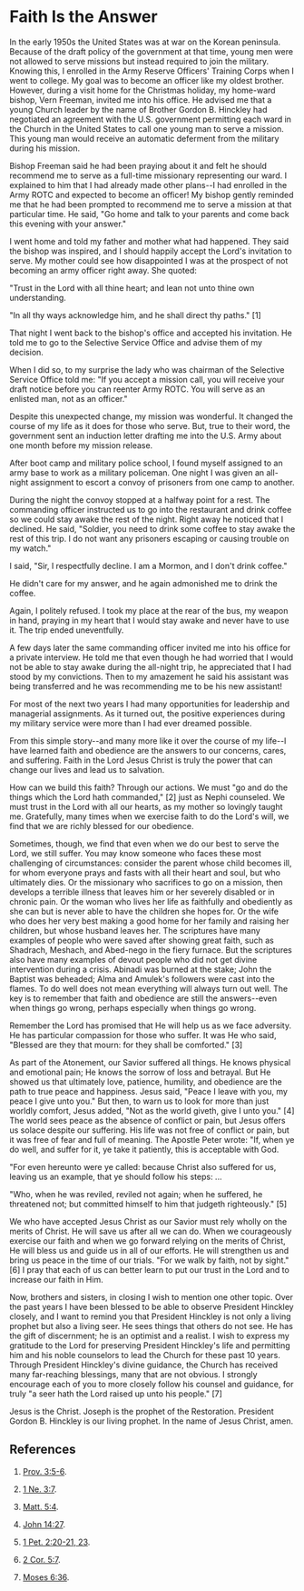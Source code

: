 # Faith Is the Answer

In the early 1950s the United States was at war on the Korean peninsula.
Because of the draft policy of the government at that time, young men were not
allowed to serve missions but instead required to join the military. Knowing
this, I enrolled in the Army Reserve Officers' Training Corps when I went to
college. My goal was to become an officer like my oldest brother. However,
during a visit home for the Christmas holiday, my home-ward bishop, Vern
Freeman, invited me into his office. He advised me that a young Church leader
by the name of Brother Gordon B. Hinckley had negotiated an agreement with the
U.S. government permitting each ward in the Church in the United States to
call one young man to serve a mission. This young man would receive an
automatic deferment from the military during his mission.

Bishop Freeman said he had been praying about it and felt he should recommend
me to serve as a full-time missionary representing our ward. I explained to
him that I had already made other plans--I had enrolled in the Army ROTC and
expected to become an officer! My bishop gently reminded me that he had been
prompted to recommend me to serve a mission at that particular time. He said,
"Go home and talk to your parents and come back this evening with your
answer."

I went home and told my father and mother what had happened. They said the
bishop was inspired, and I should happily accept the Lord's invitation to
serve. My mother could see how disappointed I was at the prospect of not
becoming an army officer right away. She quoted:

"Trust in the Lord with all thine heart; and lean not unto thine own
understanding.

"In all thy ways acknowledge him, and he shall direct thy paths." [1]

That night I went back to the bishop's office and accepted his invitation. He
told me to go to the Selective Service Office and advise them of my decision.

When I did so, to my surprise the lady who was chairman of the Selective
Service Office told me: "If you accept a mission call, you will receive your
draft notice before you can reenter Army ROTC. You will serve as an enlisted
man, not as an officer."

Despite this unexpected change, my mission was wonderful. It changed the
course of my life as it does for those who serve. But, true to their word, the
government sent an induction letter drafting me into the U.S. Army about one
month before my mission release.

After boot camp and military police school, I found myself assigned to an army
base to work as a military policeman. One night I was given an all-night
assignment to escort a convoy of prisoners from one camp to another.

During the night the convoy stopped at a halfway point for a rest. The
commanding officer instructed us to go into the restaurant and drink coffee so
we could stay awake the rest of the night. Right away he noticed that I
declined. He said, "Soldier, you need to drink some coffee to stay awake the
rest of this trip. I do not want any prisoners escaping or causing trouble on
my watch."

I said, "Sir, I respectfully decline. I am a Mormon, and I don't drink
coffee."

He didn't care for my answer, and he again admonished me to drink the coffee.

Again, I politely refused. I took my place at the rear of the bus, my weapon
in hand, praying in my heart that I would stay awake and never have to use it.
The trip ended uneventfully.

A few days later the same commanding officer invited me into his office for a
private interview. He told me that even though he had worried that I would not
be able to stay awake during the all-night trip, he appreciated that I had
stood by my convictions. Then to my amazement he said his assistant was being
transferred and he was recommending me to be his new assistant!

For most of the next two years I had many opportunities for leadership and
managerial assignments. As it turned out, the positive experiences during my
military service were more than I had ever dreamed possible.

From this simple story--and many more like it over the course of my life--I
have learned faith and obedience are the answers to our concerns, cares, and
suffering. Faith in the Lord Jesus Christ is truly the power that can change
our lives and lead us to salvation.

How can we build this faith? Through our actions. We must "go and do the
things which the Lord hath commanded," [2]  just as Nephi counseled. We must
trust in the Lord with all our hearts, as my mother so lovingly taught me.
Gratefully, many times when we exercise faith to do the Lord's will, we find
that we are richly blessed for our obedience.

Sometimes, though, we find that even when we do our best to serve the Lord, we
still suffer. You may know someone who faces these most challenging of
circumstances: consider the parent whose child becomes ill, for whom everyone
prays and fasts with all their heart and soul, but who ultimately dies. Or the
missionary who sacrifices to go on a mission, then develops a terrible illness
that leaves him or her severely disabled or in chronic pain. Or the woman who
lives her life as faithfully and obediently as she can but is never able to
have the children she hopes for. Or the wife who does her very best making a
good home for her family and raising her children, but whose husband leaves
her. The scriptures have many examples of people who were saved after showing
great faith, such as Shadrach, Meshach, and Abed-nego in the fiery furnace.
But the scriptures also have many examples of devout people who did not get
divine intervention during a crisis. Abinadi was burned at the stake; John the
Baptist was beheaded; Alma and Amulek's followers were cast into the flames.
To do well does not mean everything will always turn out well. The key is to
remember that faith and obedience are still the answers--even when things go
wrong, perhaps especially when things go wrong.

Remember the Lord has promised that He will help us as we face adversity. He
has particular compassion for those who suffer. It was He who said, "Blessed
are they that mourn: for they shall be comforted." [3]

As part of the Atonement, our Savior suffered all things. He knows physical
and emotional pain; He knows the sorrow of loss and betrayal. But He showed us
that ultimately love, patience, humility, and obedience are the path to true
peace and happiness. Jesus said, "Peace I leave with you, my peace I give unto
you." But then, to warn us to look for more than just worldly comfort, Jesus
added, "Not as the world giveth, give I unto you." [4]  The world sees peace
as the absence of conflict or pain, but Jesus offers us solace despite our
suffering. His life was not free of conflict or pain, but it was free of fear
and full of meaning. The Apostle Peter wrote: "If, when ye do well, and suffer
for it, ye take it patiently, this is acceptable with God.

"For even hereunto were ye called: because Christ also suffered for us,
leaving us an example, that ye should follow his steps: ...

"Who, when he was reviled, reviled not again; when he suffered, he threatened
not; but committed himself to him that judgeth righteously." [5]

We who have accepted Jesus Christ as our Savior must rely wholly on the merits
of Christ. He will save us after all we can do. When we courageously exercise
our faith and when we go forward relying on the merits of Christ, He will
bless us and guide us in all of our efforts. He will strengthen us and bring
us peace in the time of our trials. "For we walk by faith, not by sight." [6]
I pray that each of us can better learn to put our trust in the Lord and to
increase our faith in Him.

Now, brothers and sisters, in closing I wish to mention one other topic. Over
the past years I have been blessed to be able to observe President Hinckley
closely, and I want to remind you that President Hinckley is not only a living
prophet but also a living seer. He sees things that others do not see. He has
the gift of discernment; he is an optimist and a realist. I wish to express my
gratitude to the Lord for preserving President Hinckley's life and permitting
him and his noble counselors to lead the Church for these past 10 years.
Through President Hinckley's divine guidance, the Church has received many
far-reaching blessings, many that are not obvious. I strongly encourage each
of you to more closely follow his counsel and guidance, for truly "a seer hath
the Lord raised up unto his people." [7]

Jesus is the Christ. Joseph is the prophet of the Restoration. President
Gordon B. Hinckley is our living prophet. In the name of Jesus Christ, amen.

## References

  1.   [Prov. 3:5-6](https://www.lds.org/scriptures/ot/prov/3.5-6?lang=eng#4).

  2.   [1 Ne. 3:7](https://www.lds.org/scriptures/bofm/1-ne/3.7?lang=eng#6).

  3.   [Matt. 5:4](https://www.lds.org/scriptures/nt/matt/5.4?lang=eng#3).

  4.   [John 14:27](https://www.lds.org/scriptures/nt/john/14.27?lang=eng#26).

  5.   [1 Pet. 2:20-21, 23](https://www.lds.org/scriptures/nt/1-pet/2.20-21%2C23?lang=eng#19).

  6.   [2 Cor. 5:7](https://www.lds.org/scriptures/nt/2-cor/5.7?lang=eng#6).

  7.   [Moses 6:36](https://www.lds.org/scriptures/pgp/moses/6.36?lang=eng#35).

